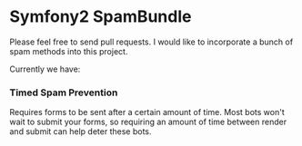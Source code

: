 # Symfony2 SpamBundle

Please feel free to send pull requests. I would like to incorporate a bunch of 
spam methods into this project. 

Currently we have:

### Timed Spam Prevention

Requires forms to be sent after a certain amount of time. Most bots won't wait 
to submit your forms, so requiring an amount of time between render and submit 
can help deter these bots. 